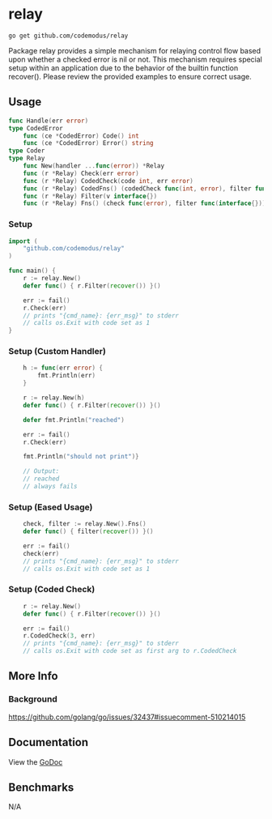# relay

    go get github.com/codemodus/relay

Package relay provides a simple mechanism for relaying control flow based
upon whether a checked error is nil or not. This mechanism requires special
setup within an application due to the behavior of the builtin function
recover(). Please review the provided examples to ensure correct usage.

## Usage

```go
func Handle(err error)
type CodedError
    func (ce *CodedError) Code() int
    func (ce *CodedError) Error() string
type Coder
type Relay
    func New(handler ...func(error)) *Relay
    func (r *Relay) Check(err error)
    func (r *Relay) CodedCheck(code int, err error)
    func (r *Relay) CodedFns() (codedCheck func(int, error), filter func(interface{}))
    func (r *Relay) Filter(v interface{})
    func (r *Relay) Fns() (check func(error), filter func(interface{}))
```

### Setup

```go
import (
    "github.com/codemodus/relay"
)

func main() {
    r := relay.New()
    defer func() { r.Filter(recover()) }()

    err := fail()
    r.Check(err)
    // prints "{cmd_name}: {err_msg}" to stderr
    // calls os.Exit with code set as 1
}
```

### Setup (Custom Handler)

```go
    h := func(err error) {
        fmt.Println(err)
    }

    r := relay.New(h)
    defer func() { r.Filter(recover()) }()

    defer fmt.Println("reached")

    err := fail()
    r.Check(err)

    fmt.Println("should not print")}

    // Output:
    // reached
    // always fails
```

### Setup (Eased Usage)

```go
    check, filter := relay.New().Fns()
    defer func() { filter(recover()) }()

    err := fail()
    check(err)
    // prints "{cmd_name}: {err_msg}" to stderr
    // calls os.Exit with code set as 1
```

### Setup (Coded Check)

```go
    r := relay.New()
    defer func() { r.Filter(recover()) }()

    err := fail()
    r.CodedCheck(3, err)
    // prints "{cmd_name}: {err_msg}" to stderr
    // calls os.Exit with code set as first arg to r.CodedCheck
```

## More Info

### Background

https://github.com/golang/go/issues/32437#issuecomment-510214015

## Documentation

View the [GoDoc](http://godoc.org/github.com/codemodus/relay)

## Benchmarks

N/A
